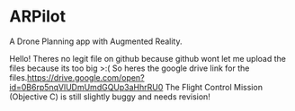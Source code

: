 # ARPilot
A Drone Planning app with Augmented Reality.

Hello! Theres no legit file on github because github wont let me upload the files because its too big >:(
So heres the google drive link for the files.https://drive.google.com/open?id=0B6rp5nqVlUDmUmdGQUp3aHhrRU0 
The Flight Control Mission (Objective C) is still slightly buggy and needs revision!
